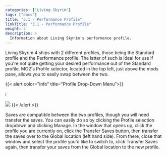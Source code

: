 ```yaml
---
categories: ["Living Skyrim"]
tags: ["docs"] 
title: "3.1 - Performance Profile"
linkTitle: "3.1 - Performance Profile"
weight: 3
description: >
  Information about Living Skyrim's performance profile.
---
```


Living Skyrim 4 ships with 2 different profiles, those being the Standard profile and the Performance profile. The latter of such is ideal for use if you're not quite getting your desired performance out of the Standard profile. MO2's Profile selector, located in the top left, just above the mods pane, allows you to easily swap between the two. 

{{< alert color="info" title="Profile Drop-Down Menu">}}
<div class="alert-icon">ℹ️</div>

![](https://cdn.discordapp.com/attachments/1034149881390051482/1047990987139600414/image.png)
{{< /alert >}}

Saves are compatible between the two profiles, though you will need transfer the saves. You can easily do so by clicking the Profile selection dropdown and clicking Manage. In the window that opens up, click the profile you are currently on, click the Transfer Saves button, then transfer the saves over to the Global location (left hand side). From there, close that window and select the profile you'd like to switch to, click Transfer Saves again, then transfer your saves from the Global location to the new profile.
